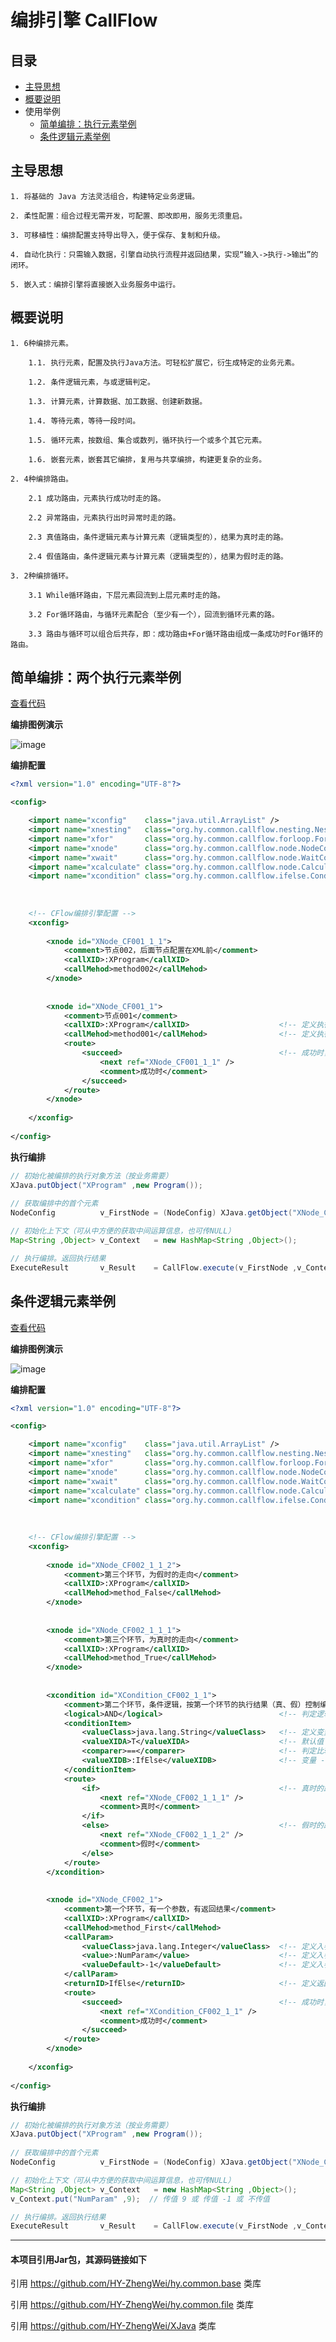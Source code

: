 # 编排引擎 CallFlow



目录
------
* [主导思想](#主导思想)
* [概要说明](#概要说明)
* 使用举例
    * [简单编排：执行元素举例](#简单编排：两个执行元素举例)
    * [条件逻辑元素举例](#条件逻辑编排的举例)



主导思想
------

    1. 将基础的 Java 方法灵活组合，构建特定业务逻辑。

    2. 柔性配置：组合过程无需开发，可配置、即改即用，服务无须重启。
    
    3. 可移植性：编排配置支持导出导入，便于保存、复制和升级。
    
    4. 自动化执行：只需输入数据，引擎自动执行流程并返回结果，实现“输入->执行->输出”的闭环。
    
    5. 嵌入式：编排引擎将直接嵌入业务服务中运行。
    


概要说明
------

    1. 6种编排元素。
    
        1.1. 执行元素，配置及执行Java方法。可轻松扩展它，衍生成特定的业务元素。
    
        1.2. 条件逻辑元素，与或逻辑判定。
    
        1.3. 计算元素，计算数据、加工数据、创建新数据。
        
        1.4. 等待元素，等待一段时间。
    
        1.5. 循环元素，按数组、集合或数列，循环执行一个或多个其它元素。
    
        1.6. 嵌套元素，嵌套其它编排，复用与共享编排，构建更复杂的业务。
        
    2. 4种编排路由。
        
        2.1 成功路由，元素执行成功时走的路。
        
        2.2 异常路由，元素执行出时异常时走的路。
        
        2.3 真值路由，条件逻辑元素与计算元素（逻辑类型的），结果为真时走的路。
        
        2.4 假值路由，条件逻辑元素与计算元素（逻辑类型的），结果为假时走的路。
        
    3. 2种编排循环。
        
        3.1 While循环路由，下层元素回流到上层元素时走的路。
        
        3.2 For循环路由，与循环元素配合（至少有一个），回流到循环元素的路。
        
        3.3 路由与循环可以组合后共存，即：成功路由+For循环路由组成一条成功时For循环的路由。



简单编排：两个执行元素举例
------

[查看代码](src/test/java/org/hy/common/callflow/junit/cflow001)

__编排图例演示__

![image](src/test/java/org/hy/common/callflow/junit/cflow001/JU_CFlow001.png)

__编排配置__

```xml
<?xml version="1.0" encoding="UTF-8"?>

<config>

    <import name="xconfig"    class="java.util.ArrayList" />
    <import name="xnesting"   class="org.hy.common.callflow.nesting.NestingConfig" />
    <import name="xfor"       class="org.hy.common.callflow.forloop.ForConfig" />
    <import name="xnode"      class="org.hy.common.callflow.node.NodeConfig" />
    <import name="xwait"      class="org.hy.common.callflow.node.WaitConfig" />
    <import name="xcalculate" class="org.hy.common.callflow.node.CalculateConfig" />
    <import name="xcondition" class="org.hy.common.callflow.ifelse.ConditionConfig" />
    
    
    
    <!-- CFlow编排引擎配置 -->
    <xconfig>
        
        <xnode id="XNode_CF001_1_1">
            <comment>节点002，后面节点配置在XML前</comment>
            <callXID>:XProgram</callXID>
            <callMehod>method002</callMehod>
        </xnode>
        
        
        <xnode id="XNode_CF001_1">
            <comment>节点001</comment>
            <callXID>:XProgram</callXID>                    <!-- 定义执行对象 -->
            <callMehod>method001</callMehod>                <!-- 定义执行方法 -->
            <route>
                <succeed>                                   <!-- 成功时，关联后置节点 -->
                    <next ref="XNode_CF001_1_1" />
                    <comment>成功时</comment>
                </succeed>
            </route>
        </xnode>
        
    </xconfig>
    
</config>
```

__执行编排__

```java
// 初始化被编排的执行对象方法（按业务需要）
XJava.putObject("XProgram" ,new Program());
        
// 获取编排中的首个元素
NodeConfig          v_FirstNode = (NodeConfig) XJava.getObject("XNode_CF001_1");

// 初始化上下文（可从中方便的获取中间运算信息，也可传NULL）
Map<String ,Object> v_Context   = new HashMap<String ,Object>();

// 执行编排。返回执行结果       
ExecuteResult       v_Result    = CallFlow.execute(v_FirstNode ,v_Context);
```



条件逻辑元素举例
------

[查看代码](src/test/java/org/hy/common/callflow/junit/cflow002)

__编排图例演示__

![image](src/test/java/org/hy/common/callflow/junit/cflow002/JU_CFlow002.png)

__编排配置__

```xml
<?xml version="1.0" encoding="UTF-8"?>

<config>

    <import name="xconfig"    class="java.util.ArrayList" />
    <import name="xnesting"   class="org.hy.common.callflow.nesting.NestingConfig" />
    <import name="xfor"       class="org.hy.common.callflow.forloop.ForConfig" />
    <import name="xnode"      class="org.hy.common.callflow.node.NodeConfig" />
    <import name="xwait"      class="org.hy.common.callflow.node.WaitConfig" />
    <import name="xcalculate" class="org.hy.common.callflow.node.CalculateConfig" />
    <import name="xcondition" class="org.hy.common.callflow.ifelse.ConditionConfig" />
    
    
    
    <!-- CFlow编排引擎配置 -->
    <xconfig>
    
        <xnode id="XNode_CF002_1_1_2">
            <comment>第三个环节，为假时的走向</comment>
            <callXID>:XProgram</callXID>
            <callMehod>method_False</callMehod>
        </xnode>
        
        
        <xnode id="XNode_CF002_1_1_1">
            <comment>第三个环节，为真时的走向</comment>
            <callXID>:XProgram</callXID>
            <callMehod>method_True</callMehod>
        </xnode>
        
        
        <xcondition id="XCondition_CF002_1_1">
            <comment>第二个环节，条件逻辑，按第一个环节的执行结果（真、假）控制编排的走向</comment>
            <logical>AND</logical>                          <!-- 判定逻辑（可以不用显式定义。默认为AND） -->
            <conditionItem>
                <valueClass>java.lang.String</valueClass>   <!-- 定义变量类型 -->
                <valueXIDA>T</valueXIDA>                    <!-- 默认值 -->
                <comparer>==</comparer>                     <!-- 判定比较器（可以不用显式定义。默认为==） -->
                <valueXIDB>:IfElse</valueXIDB>              <!-- 变量 -->
            </conditionItem>
            <route>
                <if>                                        <!-- 真时的路由 -->
                    <next ref="XNode_CF002_1_1_1" />
                    <comment>真时</comment>
                </if>
                <else>                                      <!-- 假时的路由 -->
                    <next ref="XNode_CF002_1_1_2" />
                    <comment>假时</comment>
                </else>
            </route>
        </xcondition>
        
        
        <xnode id="XNode_CF002_1">
            <comment>第一个环节，有一个参数，有返回结果</comment>
            <callXID>:XProgram</callXID>
            <callMehod>method_First</callMehod>
            <callParam>
                <valueClass>java.lang.Integer</valueClass>  <!-- 定义入参类型 -->
                <value>:NumParam</value>                    <!-- 定义入参变量名称 -->
                <valueDefault>-1</valueDefault>             <!-- 定义入参默认值 -->
            </callParam>
            <returnID>IfElse</returnID>                     <!-- 定义返回结果的变量名称 -->
            <route>
                <succeed>                                   <!-- 成功时，关联后置节点 -->
                    <next ref="XCondition_CF002_1_1" />
                    <comment>成功时</comment>
                </succeed>
            </route>
        </xnode>
        
    </xconfig>
    
</config>
```

__执行编排__

```java
// 初始化被编排的执行对象方法（按业务需要）
XJava.putObject("XProgram" ,new Program());
        
// 获取编排中的首个元素
NodeConfig          v_FirstNode = (NodeConfig) XJava.getObject("XNode_CF001_1");

// 初始化上下文（可从中方便的获取中间运算信息，也可传NULL）
Map<String ,Object> v_Context   = new HashMap<String ,Object>();
v_Context.put("NumParam" ,9);  // 传值 9 或 传值 -1 或 不传值

// 执行编排。返回执行结果       
ExecuteResult       v_Result    = CallFlow.execute(v_FirstNode ,v_Context);
```



---
#### 本项目引用Jar包，其源码链接如下
引用 https://github.com/HY-ZhengWei/hy.common.base 类库

引用 https://github.com/HY-ZhengWei/hy.common.file 类库

引用 https://github.com/HY-ZhengWei/XJava 类库
